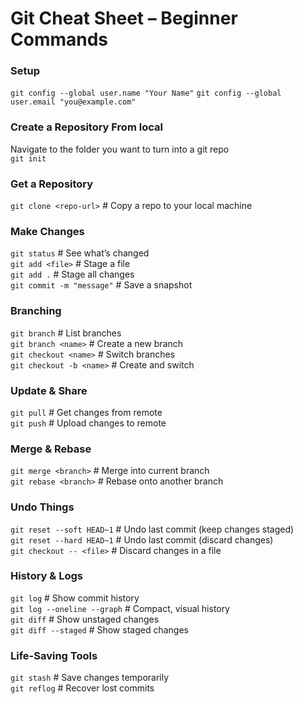 # Git Cheat Sheet – Beginner Commands
### Setup
  `git config --global user.name "Your Name"`
  `git config --global user.email "you@example.com"`

### Create a Repository From local
  Navigate to the folder you want to turn into a git repo\
  `git init`

### Get a Repository

  `git clone <repo-url>`      # Copy a repo to your local machine

### Make Changes

  `git status`                # See what’s changed\
  `git add <file>`            # Stage a file\
  `git add .`                 # Stage all changes\
  `git commit -m "message"`   # Save a snapshot

### Branching

  `git branch`                # List branches\
  `git branch <name>`         # Create a new branch\
  `git checkout <name>`       # Switch branches\
  `git checkout -b <name>`    # Create and switch

### Update & Share

  `git pull`                  # Get changes from remote\
  `git push`                  # Upload changes to remote

### Merge & Rebase

  `git merge <branch>`        # Merge into current branch\
  `git rebase <branch>`       # Rebase onto another branch

### Undo Things

  `git reset --soft HEAD~1`   # Undo last commit (keep changes staged)\
  `git reset --hard HEAD~1`   # Undo last commit (discard changes)\
  `git checkout -- <file>`    # Discard changes in a file

### History & Logs

  `git log`                   # Show commit history\
  `git log --oneline --graph` # Compact, visual history\
  `git diff`                  # Show unstaged changes\
  `git diff --staged`         # Show staged changes

### Life-Saving Tools

  `git stash`                 # Save changes temporarily\
  `git reflog`                # Recover lost commits
